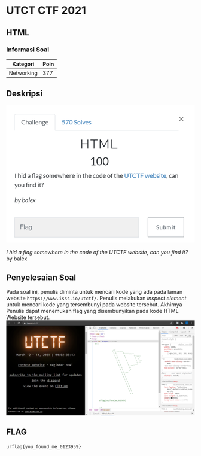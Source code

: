 # UTCT CTF 2021
## HTML
### Informasi Soal

| Kategori | Poin |
|----------|------|
| Networking | 377 |

## Deskripsi

![image](https://raw.githubusercontent.com/Herwindams24/writeup/main/UTCTF/Beginner/HTML/Screenshot/SoalHTML.png)

*I hid a flag somewhere in the code of the UTCTF website, can you find it?*
by balex

## Penyelesaian Soal

Pada soal ini, penulis diminta untuk mencari kode yang ada pada laman website ```https://www.isss.io/utctf/```.
Penulis melakukan *inspect element* untuk mencari kode yang tersembunyi pada website tersebut. Akhirnya Penulis dapat menemukan flag yang disembunyikan pada kode HTML Website tersebut.
![image](https://raw.githubusercontent.com/Herwindams24/writeup/main/UTCTF/Beginner/HTML/Screenshot/HTML_inspect.png)

## FLAG
```
urflag{you_found_me_0123959}
